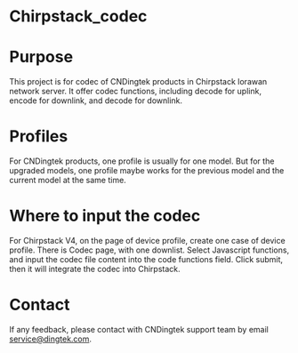 # Chirpstack_codec
# Purpose
This project is for codec of CNDingtek products in Chirpstack lorawan network server. It offer codec functions, including decode for uplink, encode for downlink, 
and decode for downlink.
# Profiles
For CNDingtek products, one profile is usually for one model. But for the upgraded models, one profile maybe works for the previous model and the current model at the 
same time.
# Where to input the codec
For Chirpstack V4, on the page of device profile, create one case of device profile. There is Codec page, with one downlist. Select Javascript functions, and input the 
codec file content into the code functions field. Click submit, then it will integrate the codec into Chirpstack.
# Contact
If any feedback, please contact with CNDingtek support team by email service@dingtek.com.

